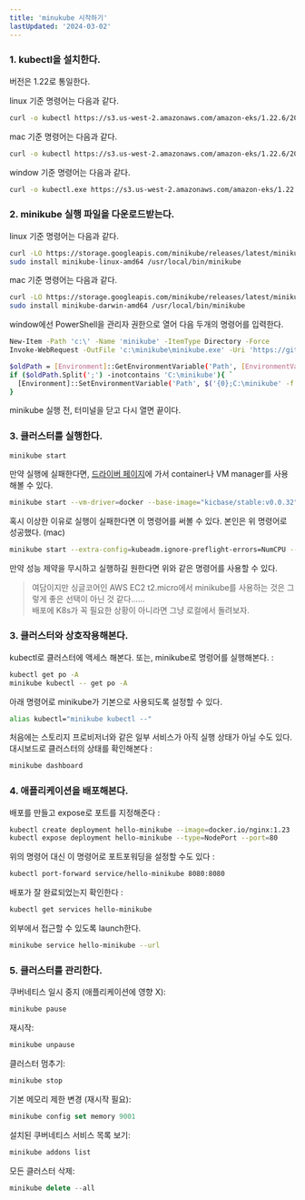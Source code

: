 ```yaml
---
title: 'minukube 시작하기'
lastUpdated: '2024-03-02'
---
```


### 1. kubectl을 설치한다.

버전은 1.22로 통일한다.

linux 기준 명령어는 다음과 같다.

```bash
curl -o kubectl https://s3.us-west-2.amazonaws.com/amazon-eks/1.22.6/2022-03-09/bin/linux/amd64/kubectl
```

mac 기준 명령어는 다음과 같다.

```bash
curl -o kubectl https://s3.us-west-2.amazonaws.com/amazon-eks/1.22.6/2022-03-09/bin/darwin/amd64/kubectl
```

window 기준 명령어는 다음과 같다.

```bash
curl -o kubectl.exe https://s3.us-west-2.amazonaws.com/amazon-eks/1.22.6/2022-03-09/bin/windows/amd64/kubectl.exe
```

### 2. minikube 실행 파일을 다운로드받는다.

linux 기준 명령어는 다음과 같다.

```bash
curl -LO https://storage.googleapis.com/minikube/releases/latest/minikube-linux-amd64
sudo install minikube-linux-amd64 /usr/local/bin/minikube
```

mac 기준 명령어는 다음과 같다.

```bash
curl -LO https://storage.googleapis.com/minikube/releases/latest/minikube-darwin-amd64
sudo install minikube-darwin-amd64 /usr/local/bin/minikube
```

window에선 PowerShell을 관리자 권한으로 열어 다음 두개의 명령어를 입력한다.

```bash
New-Item -Path 'c:\' -Name 'minikube' -ItemType Directory -Force
Invoke-WebRequest -OutFile 'c:\minikube\minikube.exe' -Uri 'https://github.com/kubernetes/minikube/releases/latest/download/minikube-windows-amd64.exe' -UseBasicParsing
```

```bash
$oldPath = [Environment]::GetEnvironmentVariable('Path', [EnvironmentVariableTarget]::Machine)
if ($oldPath.Split(';') -inotcontains 'C:\minikube'){ `
  [Environment]::SetEnvironmentVariable('Path', $('{0};C:\minikube' -f $oldPath), [EnvironmentVariableTarget]::Machine) `
}
```

minikube 실행 전, 터미널을 닫고 다시 열면 끝이다.

### 3. 클러스터를 실행한다.

```
minikube start
```

만약 실행에 실패한다면, <a href="https://minikube.sigs.k8s.io/docs/drivers/">드라이버 페이지</a>에 가서 container나 VM manager를 사용해볼 수 있다.

```bash
minikube start --vm-driver=docker --base-image="kicbase/stable:v0.0.32" --image-mirror-country='cn' --image-repository='registry.cn-hangzhou.aliyuncs.com/google_containers' --kubernetes-version=v1.23.8 --force-systemd=true       
```

혹시 이상한 이유로 실행이 실패한다면 이 명령어를 써볼 수 있다. 본인은 위 명령어로 성공했다. (mac)

```bash
minikube start --extra-config=kubeadm.ignore-preflight-errors=NumCPU --force --cpus=1
```

만약 성능 제약을 무시하고 실행하길 원한다면 위와 같은 명령어를 사용할 수 있다.

> 여담이지만 싱글코어인 AWS EC2 t2.micro에서 minikube를 사용하는 것은 그렇게 좋은 선택이 아닌 것 같다......<br>배포에 K8s가 꼭 필요한 상황이 아니라면 그냥 로컬에서 돌려보자.

### 3. 클러스터와 상호작용해본다.

kubectl로 클러스터에 액세스 해본다. 또는, minikube로 명령어를 실행해본다. :
```bash
kubectl get po -A
minikube kubectl -- get po -A
```

아래 명령어로 minikube가 기본으로 사용되도록 설정할 수 있다.
```bash
alias kubectl="minikube kubectl --"
```

처음에는 스토리지 프로비저너와 같은 일부 서비스가 아직 실행 상태가 아닐 수도 있다. 대시보드로 클러스터의 상태를 확인해본다 :

```bash
minikube dashboard
```

### 4. 애플리케이션을 배포해본다.

배포를 만들고 expose로 포트를 지정해준다 :
```bash
kubectl create deployment hello-minikube --image=docker.io/nginx:1.23
kubectl expose deployment hello-minikube --type=NodePort --port=80
```

위의 명령어 대신 이 명령어로 포트포워딩을 설정할 수도 있다 :
```bash
kubectl port-forward service/hello-minikube 8080:8080
```

배포가 잘 완료되었는지 확인한다 :
```bash
kubectl get services hello-minikube
```

외부에서 접근할 수 있도록 launch한다.
```bash
minikube service hello-minikube --url
```

### 5. 클러스터를 관리한다.

쿠버네티스 일시 중지 (애플리케이션에 영향 X):
```bash
minikube pause
```

재시작:
```bash
minikube unpause
```

클러스터 멈추기:
```js
minikube stop
```

기본 메모리 제한 변경 (재시작 필요):
```js
minikube config set memory 9001
```

설치된 쿠버네티스 서비스 목록 보기:
```bash
minikube addons list
```

모든 클러스터 삭제:
```js
minikube delete --all
```